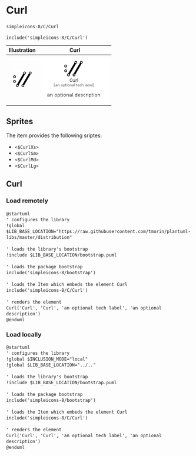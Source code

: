 # Curl


```text
simpleicons-8/C/Curl
```

```text
include('simpleicons-8/C/Curl')
```



| Illustration | Curl |
| :---: | :---: |
| ![illustration for Illustration](../../simpleicons-8/C/Curl.png) | ![illustration for Curl](../../simpleicons-8/C/Curl.Local.png) |



## Sprites
The item provides the following sriptes:

- `<$CurlXs>`
- `<$CurlSm>`
- `<$CurlMd>`
- `<$CurlLg>`





## Curl

### Load remotely
```plantuml
@startuml
' configures the library
!global $LIB_BASE_LOCATION="https://raw.githubusercontent.com/tmorin/plantuml-libs/master/distribution"

' loads the library's bootstrap
!include $LIB_BASE_LOCATION/bootstrap.puml

' loads the package bootstrap
include('simpleicons-8/bootstrap')

' loads the Item which embeds the element Curl
include('simpleicons-8/C/Curl')

' renders the element
Curl('Curl', 'Curl', 'an optional tech label', 'an optional description')
@enduml
```

### Load locally
```plantuml
@startuml
' configures the library
!global $INCLUSION_MODE="local"
!global $LIB_BASE_LOCATION="../.."

' loads the library's bootstrap
!include $LIB_BASE_LOCATION/bootstrap.puml

' loads the package bootstrap
include('simpleicons-8/bootstrap')

' loads the Item which embeds the element Curl
include('simpleicons-8/C/Curl')

' renders the element
Curl('Curl', 'Curl', 'an optional tech label', 'an optional description')
@enduml
```

